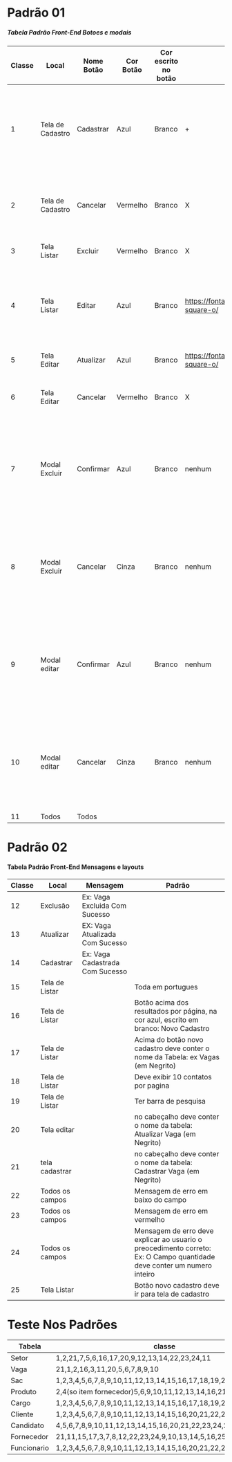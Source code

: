 # Padrão 01

##### Tabela Padrão Front-End Botoes e modais

|Classe|	Local|	Nome Botão|	Cor Botão|	Cor escrito no botão|	Icone|	Posição na tela|	Padrão|	Modal|	Mensagem|
|----|----|------|------|-----|------|-----|---------------------|--------|------|
|1|	Tela de Cadastro|	Cadastrar|	Azul|	Branco| +	|	Canto direito, á direita	|Cadastrar os dados que estiverem de acordo com os requisitos e deve retornar a tela de listar		
|2|	Tela de Cadastro|	Cancelar|	Vermelho	|Branco|	X	|Canto direito, á esquerda do botão Cadastrar	|Ao Cancelar, deve limpar todos os campos e retornar a tela de listar |		
|3	|Tela Listar|	Excluir|	Vermelho|	Branco|	X|	Canto direito, á direita|	Deve ser acionado o Modal.  	|SIM	|
|4|	Tela Listar|	Editar|	Azul|	Branco|https://fontawesome.com/v4.7.0/icon/pencil-square-o/|Canto direito, á esquerda do botão| Excluir	Deve ser direcionado pra uma tela de edição contendo os dados antigos|		
|5|	Tela Editar|	Atualizar|	Azul|	Branco	|https://fontawesome.com/v4.7.0/icon/pencil-square-o/|	Canto direito, á direita|	Deve ser acionado o Modal.  	|SIM|	
|6|	Tela Editar|	Cancelar	|Vermelho|	Branco|	X	|Canto direito, á esquerda do botão Cadastrar|	Ao cancelar, deve retorna a tela de listar|		
|7|	Modal Excluir|	Confirmar|	Azul|	Branco|	nenhum|	Padrão modal|	Ao Excluir, deve voltar a tela de listar||		Parte superior: Excluir ________ parte inferior: Deseja Realmente Excluir esse/essa ______?|
|8|	Modal Excluir|	Cancelar|	Cinza|	Branco|	nenhum|	Padrão modal|	Ao cancelar, deve permanecer na mesma tela|	|	Parte superior: Excluir ________ parte inferior: Deseja Realmente Excluir esse/essa ______?|
|9|	Modal editar|	Confirmar|	Azul|	Branco|	nenhum|	Padrão modal|	Ao confirmar a edição, deve voltar a tela de listar|	|	Parte superior: Atualizar ________ parte inferior: Deseja Realmente Atualizar esse/essa ______?|
|10|	Modal editar|	Cancelar|	Cinza|	Branco|	nenhum|	Padrão modal|	Ao cancelar, deve permanecer na mesma tela|	|	Parte superior: Atualizar ________ parte inferior: Deseja Realmente Atualizar esse/essa ______?|
|11|	Todos|	Todos|||||					Efeito hover		||

# Padrão 02

#### Tabela Padrão Front-End Mensagens e layouts			

|Classe|	Local|	Mensagem	|Padrão|
|-----|-------|----------|-----------|
|12|	Exclusão|	Ex: Vaga Excluida Com Sucesso	
|13|	Atualizar|	EX: Vaga Atualizada Com Sucesso	
|14|	Cadastrar|	Ex: Vaga Cadastrada Com Sucesso	
|15|	Tela de Listar||		Toda em portugues
|16|	Tela de Listar||		Botão acima dos resultados por página, na cor azul, escrito em branco: Novo Cadastro|
|17|	Tela de Listar|	|	Acima do botão novo cadastro deve conter o nome da Tabela: ex Vagas (em Negrito)|
|18|	Tela de Listar||		Deve exibir 10 contatos por pagina 
|19|	Tela de Listar||		Ter barra de pesquisa
|20|	Tela editar||		no cabeçalho deve conter o nome da tabela: Atualizar Vaga (em Negrito)|
|21|	tela cadastrar||		no cabeçalho deve conter o nome da tabela: Cadastrar Vaga (em Negrito)
|22|	Todos os campos||		Mensagem de erro em baixo do campo 
|23|	Todos os campos	||	Mensagem de erro em vermelho
|24|	Todos os campos||		Mensagem de erro deve explicar ao usuario o preocedimento correto: Ex: O Campo quantidade deve conter um numero inteiro
|25| Tela Listar||Botão novo cadastro deve ir para tela de cadastro


# Teste Nos Padrões

			

|Tabela|	classe|Status|
|-----|------|-----------|
|Setor|1,2,21,7,5,6,16,17,20,9,12,13,14,22,23,24,11|Falhou
|Vaga|21,1,2,16,3,11,20,5,6,7,8,9,10|Falhou
|Sac|1,2,3,4,5,6,7,8,9,10,11,12,13,14,15,16,17,18,19,20,21,22,23,24|Falhou
|Produto|2,4(so item fornecedor)5,6,9,10,11,12,13,14,16,21,24|Falhou
|Cargo|1,2,3,4,5,6,7,8,9,10,11,12,13,14,15,16,17,18,19,20,21,22,23,24|Falhou
|Cliente|1,2,3,4,5,6,7,8,9,10,11,12,13,14,15,16,20,21,22,23,24,25|Falhou
|Candidato|4,5,6,7,8,9,10,11,12,13,14,15,16,20,21,22,23,24,25|Falhou
|Fornecedor|21,11,15,17,3,7,8,12,22,23,24,9,10,13,14,5,16,25|Falhou
|Funcionario|1,2,3,4,5,6,7,8,9,10,11,12,13,14,15,16,20,21,22,23,24,25|Falhou